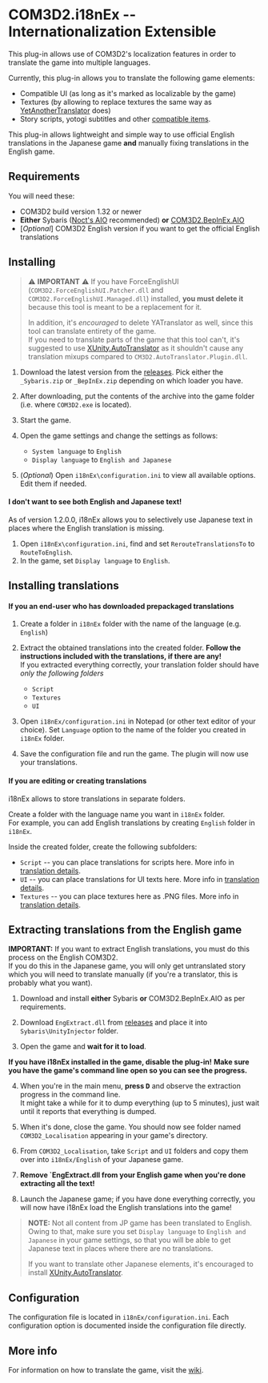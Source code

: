 # COM3D2.i18nEx -- Internationalization Extensible

This plug-in allows use of COM3D2's localization features in order to translate the game into multiple languages.

Currently, this plug-in allows you to translate the following game elements:

* Compatible UI (as long as it's marked as localizable by the game)
* Textures (by allowing to replace textures the same way as [YetAnotherTranslator](https://github.com/denikson/CM3D2.YATranslator) does)
* Story scripts, yotogi subtitles and other [compatible items]([#translation-details](https://github.com/denikson/COM3D2.i18nEx/wiki/How-to-translate)).

This plug-in allows lightweight and simple way to use official English translations in the Japanese game 
**and** manually fixing translations in the English game. 

## Requirements

You will need these:

* COM3D2 build version 1.32 or newer
* **Either** Sybaris ([Noct's AIO](https://custommaid3d2.com/index.php?downloads/noctsouls-sybaris-for-com3d2.63/) recommended) **or** [COM3D2.BepInEx.AIO](https://github.com/NeighTools/COM3D2.BepInEx.AIO)
* [*Optional*] COM3D2 English version if you want to get the official English translations

## Installing

> ⚠️ **IMPORTANT** ⚠️
> If you have ForceEnglishUI (`COM3D2.ForceEnglishUI.Patcher.dll` and `COM3D2.ForceEnglishUI.Managed.dll`) installed, **you must delete it** 
> because this tool is meant to be a replacement for it.
>  
> In addition, it's *encouraged* to delete YATranslator as well, since this tool can translate
> entirety of the game.  
> If you need to translate parts of the game that this tool can't, it's suggested to use
> [XUnity.AutoTranslator](https://github.com/bbepis/XUnity.AutoTranslator/) as it shouldn't cause any
> translation mixups compared to `CM3D2.AutoTranslator.Plugin.dll`.

1. Download the latest version from the [releases](https://github.com/denikson/COM3D2.i18nEx/releases). Pick either the `_Sybaris.zip` or `_BepInEx.zip` depending on which loader you have.

2. After downloading, put the contents of the archive into the game folder (i.e. where `COM3D2.exe` is located).  

3. Start the game. 

4. Open the game settings and change the settings as follows:
    
    * `System language` to `English`
    * `Display language` to `English and Japanese`

4. (*Optional*) Open `i18nEx\configuration.ini` to view all available options. Edit them if needed.

#### I don't want to see both English and Japanese text! 

As of version 1.2.0.0, i18nEx allows you to selectively use Japanese text in places where the English translation is missing. 

1. Open `i18nEx\configuration.ini`, find and set `RerouteTranslationsTo` to `RouteToEnglish`.
2.  In the game, set `Display language` to `English`.

## Installing translations

#### If you an end-user who has downloaded prepackaged translations

1. Create a folder in `i18nEx` folder with the name of the language (e.g. `English`)
2. Extract the obtained translations into the created folder. **Follow the instructions included with the translations, if there are any!**  
    If you extracted everything correctly, your translation folder should have *only the following folders*
    
    * `Script`
    * `Textures`
    * `UI`
3. Open `i18nEx/configuration.ini` in Notepad (or other text editor of your choice). Set `Language` option to the name of the folder you created in `i18nEx` folder. 
4. Save the configuration file and run the game. The plugin will now use your translations. 

#### If you are editing or creating translations 

i18nEx allows to store translations in separate folders.

Create a folder with the language name you want in `i18nEx` folder.  
For example, you can add English translations by creating `English` folder in `i18nEx`.

Inside the created folder, create the following subfolders:

* `Script` -- you can place translations for scripts here. More info in [translation details](https://github.com/denikson/COM3D2.i18nEx/wiki/How-to-translate).
* `UI` -- you can place translations for UI texts here. More info in [translation details](https://github.com/denikson/COM3D2.i18nEx/wiki/How-to-translate).
* `Textures` -- you can place textures here as .PNG files. More info in [translation details](https://github.com/denikson/COM3D2.i18nEx/wiki/How-to-translate).

## Extracting translations from the English game

**IMPORTANT:** If you want to extract English translations, you must do this process on the English COM3D2.  
If you do this in the Japanese game, you will only get untranslated story which you will need to translate manually 
(if you're a translator, this is probably what you want).  

1. Download and install **either** Sybaris **or** COM3D2.BepInEx.AIO as per requirements. 

2. Download `EngExtract.dll` from [releases](https://github.com/denikson/COM3D2.i18nEx/releases) and place it into `Sybaris\UnityInjector` folder.  

3. Open the game and **wait for it to load**.

**If you have i18nEx installed in the game, disable the plug-in!**
**Make sure you have the game's command line open so you can see the progress.** 

4. When you're in the main menu, **press <kbd>D</kbd>** and observe the extraction progress in the command line.  
It might take a while for it to dump everything (up to 5 minutes), just wait until it reports that everything is dumped.

5. When it's done, close the game. You should now see folder named `COM3D2_Localisation` appearing in your game's directory.  

6. From `COM3D2_Localisation`, take `Script` and `UI` folders and copy them over into `i18nEx/English` of your Japanese game. 

7. **Remove `EngExtract.dll from your English game when you're done extracting all the text!**

8. Launch the Japanese game; if you have done everything correctly, you will now have i18nEx load the English translations into the game!

> **NOTE:**
> Not all content from JP game has been translated to English.  
> Owing to that, make sure you set `Display language` to `English and Japanese` in your game settings, 
> so that you will be able to get Japanese text in places where there are no translations.  
> 
> If you want to translate other Japanese elements, it's encouraged to install [XUnity.AutoTranslator](https://github.com/bbepis/XUnity.AutoTranslator/).

## Configuration

The configuration file is located in `i18nEx/configuration.ini`. Each configuration option is documented inside the configuration file directly.

## More info

For information on how to translate the game, visit the [wiki](https://github.com/denikson/COM3D2.i18nEx/wiki/How-to-translate).
